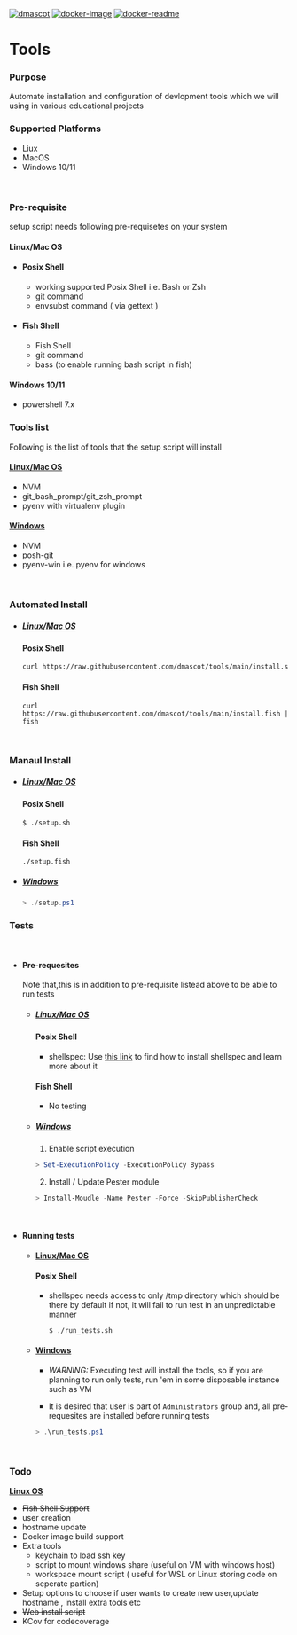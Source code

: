 [![dmascot](https://circleci.com/gh/dmascot/tools/tree/main.svg?style=svg)](https://circleci.com/gh/dmascot/tools/?branch=main) [![docker-image](https://github.com/dmascot/tools/actions/workflows/docker_image.yml/badge.svg)](https://github.com/dmascot/tools/actions/workflows/docker_image.yml) [![docker-readme](https://github.com/dmascot/tools/actions/workflows/docker_readme.yml/badge.svg)](https://github.com/dmascot/tools/actions/workflows/docker_readme.yml)
# Tools

### **Purpose**
Automate installation and configuration of devlopment tools which we will using in various educational projects
<br>

### **Supported Platforms**
- Liux 
- MacOS
- Windows 10/11 

<br>

### **Pre-requisite**
setup script needs following pre-requisetes on your system

#### Linux/Mac OS
- #### Posix Shell
    - working supported Posix Shell i.e. Bash or Zsh
    - git command
    - envsubst command ( via gettext )

- #### Fish Shell
    - Fish Shell
    - git command
    - bass (to enable running bash script in fish)
#### Windows 10/11
- powershell 7.x

### **Tools list**

Following is the list of tools that the setup script will install

#### <u>**Linux/Mac OS**</u>
- NVM
- git_bash_prompt/git_zsh_prompt
- pyenv with virtualenv plugin
#### <u>**Windows**</u>
- NVM
- posh-git
- pyenv-win i.e. pyenv for windows
<br>


### Automated Install
- ##### <u>**Linux/Mac OS**</u> 
    #### Posix Shell
    ```bash 
    curl https://raw.githubusercontent.com/dmascot/tools/main/install.sh | $SHELL
    ```
    #### Fish Shell
    ```fish
    curl https://raw.githubusercontent.com/dmascot/tools/main/install.fish | fish
    ```
<br>

### **Manaul Install**

- ##### <u>**Linux/Mac OS**</u> 
    #### Posix Shell
    ```bash
    $ ./setup.sh
    ```

    #### Fish Shell
    ```fish
    ./setup.fish
    ```
- ##### <u>**Windows**</u>
    ```powershell
    > ./setup.ps1
    ```
 ### Tests
<br>

- #### Pre-requesites
    Note that,this is in addition to pre-requisite listead above to be able to run tests
    - ##### <u>**Linux/Mac OS**</u>
        #### Posix Shell
        - shellspec: Use [this link](https://github.com/shellspec/shellspec#installation) to find how to install shellspec and learn more about it
       
       #### Fish Shell
       - No testing
         
    - ##### <u>**Windows**</u>
        1. Enable script execution
        ```powershell
        > Set-ExecutionPolicy -ExecutionPolicy Bypass
        ```
        2. Install / Update Pester module
        ```powershell
        > Install-Moudle -Name Pester -Force -SkipPublisherCheck
        ```
<br>

- #### Running tests
    
    - #### <u>**Linux/Mac OS**</u>
        #### Posix Shell
        - shellspec needs access to only /tmp directory which should be there by default if not, it will fail to run test in an unpredictable manner
            ```
            $ ./run_tests.sh
            ```
    - #### <u>**Windows**</u>
         - *WARNING:* Executing test will install the tools, so if you are planning to run only tests, run 'em in some disposable instance such as VM

        - It is desired that user is part of ```Administrators``` group and, all pre-requesites are installed before running tests
        
        ```powershell
        > .\run_tests.ps1
        ```
<br>

 ### Todo
 
 <u>**Linux OS**</u>
 - ~~Fish Shell Support~~
 - user creation 
 - hostname update 
 - Docker image build support
 - Extra tools
    - keychain to load ssh key
    - script to mount windows share (useful on VM with windows host)
    - workspace mount script ( useful for WSL or Linux storing code on seperate partion)
 - Setup options to choose if user wants to create new user,update hostname , install extra tools etc
 - ~~Web install script~~
 - KCov for codecoverage

 